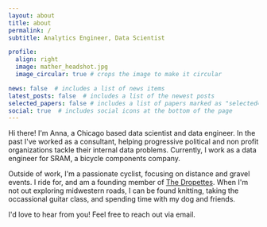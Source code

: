 ```yaml
---
layout: about
title: about
permalink: /
subtitle: Analytics Engineer, Data Scientist

profile:
  align: right
  image: mather_headshot.jpg
  image_circular: true # crops the image to make it circular

news: false  # includes a list of news items
latest_posts: false  # includes a list of the newest posts
selected_papers: false # includes a list of papers marked as "selected={true}"
social: true  # includes social icons at the bottom of the page
---
```


Hi there! I'm Anna, a Chicago based data scientist and data engineer. In the past I've worked as a consultant, helping progressive political and non profit organizations tackle their internal data problems. Currently, I work as a data engineer for SRAM, a bicycle components company. 

Outside of work, I'm a passionate cyclist, focusing on distance and gravel events. I ride for, and am a founding member of [The Dropettes](https://www.instagram.com/dropettes). When I'm not out exploring midwestern roads, I can be found knitting, taking the occassional guitar class, and spending time with my dog and friends.

I'd love to hear from you! Feel free to reach out via email.
